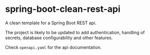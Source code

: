 # spring-boot-clean-rest-api
A clean template for a Spring Boot REST api.

The project is likely to be updated to add authentication, handling of secrets, database configurability and other features.

Check `openapi.yaml` for the api documentation.
